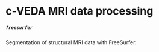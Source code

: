 # c-VEDA MRI data processing

##### `freesurfer`
Segmentation of structural MRI data with FreeSurfer.
